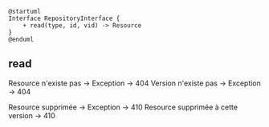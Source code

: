 ```plantuml
@startuml
Interface RepositoryInterface {
	+ read(type, id, vid) -> Resource
}
@enduml
```

## read
Resource n'existe pas -> Exception -> 404
Version n'existe pas -> Exception -> 404

Resource supprimée -> Exception -> 410
Resource supprimée à cette version -> 410
